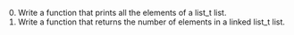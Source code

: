 0. Write a function that prints all the elements of a list_t list.
1. Write a function that returns the number of elements in a linked list_t list.

